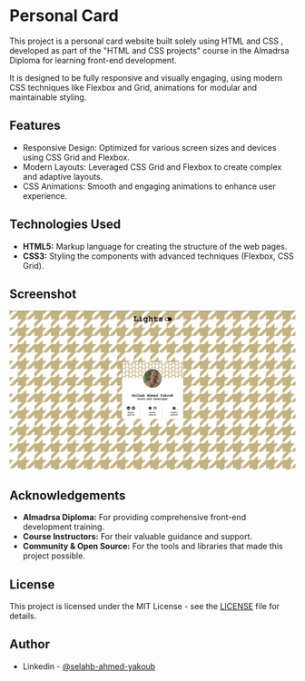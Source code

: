 # Personal Card
This project is a personal card website built solely using HTML and CSS , developed as part of the "HTML and CSS projects" course in the Almadrsa Diploma for learning front-end development.

It is designed to be fully responsive and visually engaging, using modern CSS techniques like Flexbox and Grid, animations for modular and maintainable styling.

## Features

- Responsive Design: Optimized for various screen sizes and devices using CSS Grid and Flexbox.
- Modern Layouts: Leveraged CSS Grid and Flexbox to create complex and adaptive layouts.
- CSS Animations: Smooth and engaging animations to enhance user experience.

## Technologies Used

- **HTML5:** Markup language for creating the structure of the web pages.
- **CSS3:** Styling the components with advanced techniques (Flexbox, CSS Grid).

## Screenshot
![](/Screenshot.png)

## Acknowledgements
- **Almadrsa Diploma:** For providing comprehensive front-end development training.
- **Course Instructors:** For their valuable guidance and support.
- **Community & Open Source:** For the tools and libraries that made this project possible.

## License
This project is licensed under the MIT License - see the [LICENSE](/LICENSE) file for details.

## Author
- Linkedin - [@selahb-ahmed-yakoub](https://www.linkedin.com/in/selhab-ahmed-yakoub/)
